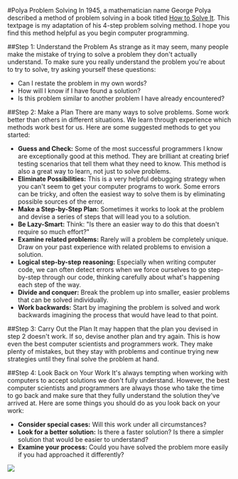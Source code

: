 #Polya Problem Solving
In 1945, a mathematician name George Polya described a method of problem solving in a book titled [How to Solve It](http://en.wikipedia.org/wiki/How_to_Solve_It). This textpage is my adaptation of his 4-step problem solving method. I hope you find this method helpful as you begin computer programming.

##Step 1: Understand the Problem
As strange as it may seem, many people make the mistake of trying to solve a problem they don't actually understand. To make sure you really understand the problem you're about to try to solve, try asking yourself these questions:

* Can I restate the problem in my own words?
* How will I know if I have found a solution?
* Is this problem similar to another problem I have already encountered?

##Step 2: Make a Plan
There are many ways to solve problems. Some work better than others in different situations. We learn through experience which methods work best for us. Here are some suggested methods to get you started:

* **Guess and Check:** Some of the most successful programmers I know are exceptionally good at this method. They are brilliant at creating brief testing scenarios that tell them what they need to know. This method is also a great way to learn, not just to solve problems.
* **Eliminate Possibilities:** This is a very helpful debugging strategy when you can't seem to get your computer programs to work. Some errors can be tricky, and often the easiest way to solve them is by eliminating possible sources of the error.
* **Make a Step-by-Step Plan:** Sometimes it works to look at the problem and devise a series of steps that will lead you to a solution.
* **Be Lazy-Smart:** Think: "Is there an easier way to do this that doesn't require so much effort?"
* **Examine related problems:** Rarely will a problem be completely unique. Draw on your past experience with related problems to envision a solution.
* **Logical step-by-step reasoning:** Especially when writing computer code, we can often detect errors when we force ourselves to go step-by-step through our code, thinking carefully about what's happening each step of the way.
* **Divide and conquer:** Break the problem up into smaller, easier problems that can be solved individually.
* **Work backwards:** Start by imagining the problem is solved and work backwards imagining the process that would have lead to that point.

##Step 3: Carry Out the Plan
It may happen that the plan you devised in step 2 doesn't work. If so, devise another plan and try again. This is how even the best computer scientists and programmers work. They make plenty of mistakes, but they stay with problems and continue trying new strategies until they final solve the problem at hand.

##Step 4: Look Back on Your Work
It's always tempting when working with computers to accept solutions we don't fully understand. However, the best computer scientists and programmers are always those who take the time to go back and make sure that they fully understand the solution they've arrived at. Here are some things you should do as you look back on your work:

* **Consider special cases:** Will this work under all circumstances?
* **Look for a better solution:** Is there a faster solution? Is there a simpler solution that would be easier to understand?
* **Examine your process:** Could you have solved the problem more easily if you had approached it differently?

![](http://christensenacademy.org/img/signature.png)
